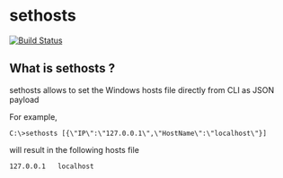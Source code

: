 # sethosts
[![Build Status](https://travis-ci.com/cvila84/sethosts.svg?branch=master)](https://travis-ci.com/cvila84/sethosts)

## What is sethosts ?

sethosts allows to set the Windows hosts file directly from CLI as JSON payload

For example,

```shell
C:\>sethosts [{\"IP\":\"127.0.0.1\",\"HostName\":\"localhost\"}]  
```

will result in the following hosts file

```shell
127.0.0.1   localhost  
```
